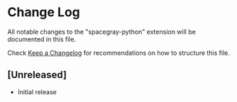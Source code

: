 # Change Log

All notable changes to the "spacegray-python" extension will be documented in this file.

Check [Keep a Changelog](http://keepachangelog.com/) for recommendations on how to structure this file.

## [Unreleased]


- Initial release
